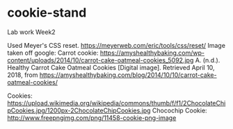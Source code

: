 # cookie-stand
Lab work Week2

Used Meyer's CSS reset. https://meyerweb.com/eric/tools/css/reset/
Image taken off google: Carrot cookie: https://amyshealthybaking.com/wp-content/uploads/2014/10/carrot-cake-oatmeal-cookies_5092.jpg
A. (n.d.). Healthy Carrot Cake Oatmeal Cookies [Digital image]. Retrieved April 10, 2018, from https://amyshealthybaking.com/blog/2014/10/10/carrot-cake-oatmeal-cookies/


Cookies: https://upload.wikimedia.org/wikipedia/commons/thumb/f/f1/2ChocolateChipCookies.jpg/1200px-2ChocolateChipCookies.jpg
Chocochip Cookie: http://www.freepngimg.com/png/11458-cookie-png-image
